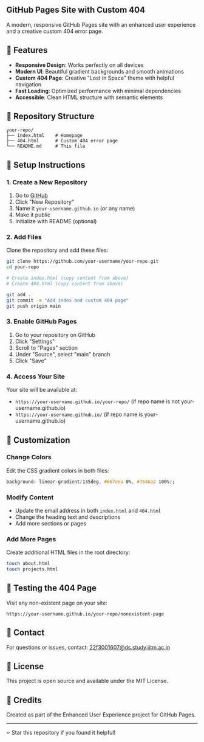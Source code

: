 ## GitHub Pages Site with Custom 404

A modern, responsive GitHub Pages site with an enhanced user experience and a creative custom 404 error page.

## 🌟 Features

- **Responsive Design**: Works perfectly on all devices
- **Modern UI**: Beautiful gradient backgrounds and smooth animations
- **Custom 404 Page**: Creative "Lost in Space" theme with helpful navigation
- **Fast Loading**: Optimized performance with minimal dependencies
- **Accessible**: Clean HTML structure with semantic elements

## 📁 Repository Structure

```
your-repo/
├── index.html    # Homepage
├── 404.html      # Custom 404 error page
└── README.md     # This file
```

## 🚀 Setup Instructions

### 1. Create a New Repository

1. Go to [GitHub](https://github.com)
2. Click "New Repository"
3. Name it `your-username.github.io` (or any name)
4. Make it public
5. Initialize with README (optional)

### 2. Add Files

Clone the repository and add these files:

```bash
git clone https://github.com/your-username/your-repo.git
cd your-repo

# Create index.html (copy content from above)
# Create 404.html (copy content from above)

git add .
git commit -m "Add index and custom 404 page"
git push origin main
```

### 3. Enable GitHub Pages

1. Go to your repository on GitHub
2. Click "Settings"
3. Scroll to "Pages" section
4. Under "Source", select "main" branch
5. Click "Save"

### 4. Access Your Site

Your site will be available at:

- `https://your-username.github.io/your-repo/` (if repo name is not your-username.github.io)
- `https://your-username.github.io/` (if repo name is your-username.github.io)

## 🎨 Customization

### Change Colors

Edit the CSS gradient colors in both files:

```css
background: linear-gradient(135deg, #667eea 0%, #764ba2 100%);
```

### Modify Content

- Update the email address in both `index.html` and `404.html`
- Change the heading text and descriptions
- Add more sections or pages

### Add More Pages

Create additional HTML files in the root directory:

```bash
touch about.html
touch projects.html
```

## 🧪 Testing the 404 Page

Visit any non-existent page on your site:

```
https://your-username.github.io/your-repo/nonexistent-page
```

## 📧 Contact

For questions or issues, contact: 22f3001607@ds.study.iitm.ac.in

## 📝 License

This project is open source and available under the MIT License.

## 🎯 Credits

Created as part of the Enhanced User Experience project for GitHub Pages.

---

⭐ Star this repository if you found it helpful!
